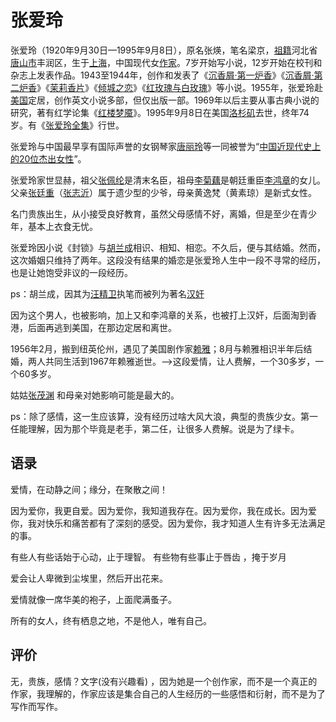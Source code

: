 # 张爱玲

张爱玲（1920年9月30日—1995年9月8日），原名张煐，笔名梁京，[祖籍](https://baike.baidu.com/item/祖籍/9799292?fromModule=lemma_inlink)河北省[唐山市](https://baike.baidu.com/item/唐山市/8404217?fromModule=lemma_inlink)丰润区，生于[上海](https://baike.baidu.com/item/上海/114606?fromModule=lemma_inlink)，中国现代女[作家](https://baike.baidu.com/item/作家/1027545?fromModule=lemma_inlink)。7岁开始写小说，12岁开始在校刊和杂志上发表作品。1943至1944年，创作和发表了《[沉香屑·第一炉香](https://baike.baidu.com/item/沉香屑·第一炉香/22735917?fromModule=lemma_inlink)》《[沉香屑·第二炉香](https://baike.baidu.com/item/沉香屑·第二炉香/7712207?fromModule=lemma_inlink)》《[茉莉香片](https://baike.baidu.com/item/茉莉香片/14439320?fromModule=lemma_inlink)》《[倾城之恋](https://baike.baidu.com/item/倾城之恋/78?fromModule=lemma_inlink)》《[红玫瑰与白玫瑰](https://baike.baidu.com/item/红玫瑰与白玫瑰/953?fromModule=lemma_inlink)》等小说。1955年，张爱玲赴[美国](https://baike.baidu.com/item/美国/125486?fromModule=lemma_inlink)定居，创作英文小说多部，但仅出版一部。1969年以后主要从事古典小说的研究，著有红学论集《[红楼梦魇](https://baike.baidu.com/item/红楼梦魇/5675403?fromModule=lemma_inlink)》。1995年9月8日在美国[洛杉矶](https://baike.baidu.com/item/洛杉矶/214107?fromModule=lemma_inlink)去世，终年74岁。有《[张爱玲全集](https://baike.baidu.com/item/张爱玲全集/7252748?fromModule=lemma_inlink)》行世。

张爱玲与中国最早享有国际声誉的女钢琴家[唐丽玲](https://baike.baidu.com/item/唐丽玲/23579927?fromModule=lemma_inlink)等一同被誉为“[中国近现代史上的20位杰出女性](https://baike.baidu.com/item/中国近现代史上的20位杰出女性/24565470?fromModule=lemma_inlink)”。



张爱玲家世显赫，祖父[张佩纶](https://baike.baidu.com/item/张佩纶/3387?fromModule=lemma_inlink)是清末名臣，祖母[李菊藕](https://baike.baidu.com/item/李菊藕/1720970?fromModule=lemma_inlink)是朝廷重臣[李鸿章](https://baike.baidu.com/item/李鸿章/28575?fromModule=lemma_inlink)的女儿。父亲[张廷重](https://baike.baidu.com/item/张廷重/4538234?fromModule=lemma_inlink)（[张志沂](https://baike.baidu.com/item/张志沂/6796282?fromModule=lemma_inlink)）属于遗少型的少爷，母亲黄逸梵（黄素琼）是新式女性。

名门贵族出生，从小接受良好教育，虽然父母感情不好，离婚，但是至少在青少年，基本上衣食无忧。

张爱玲因小说《封锁》与[胡兰成](https://baike.baidu.com/item/胡兰成/637939?fromModule=lemma_inlink)相识、相知、相恋。不久后，便与其结婚。然而，这次婚姻只维持了两年。这段没有结果的婚恋是张爱玲人生中一段不寻常的经历，也是让她饱受非议的一段经历。

ps：胡兰成，因其为[汪精卫](https://baike.baidu.com/item/汪精卫/739510?fromModule=lemma_inlink)执笔而被列为著名[汉奸](https://baike.baidu.com/item/汉奸/362899?fromModule=lemma_inlink)

因为这个男人，也被影响，加上又和李鸿章的关系，也被打上汉奸，后面淘到香港，后面再逃到美国，在那边定居和离世。

1956年2月，搬到纽英伦州，遇见了美国剧作家[赖雅](https://baike.baidu.com/item/赖雅/6341868?fromModule=lemma_inlink)；8月与赖雅相识半年后结婚，两人共同生活到1967年赖雅逝世。-->这段爱情，让人费解，一个30多岁，一个60多岁。

姑姑[张茂渊](https://baike.baidu.com/item/张茂渊/1065474?fromModule=lemma_inlink) 和母亲对她影响可能是最大的。

ps：除了感情，这一生应该算，没有经历过啥大风大浪，典型的贵族少女。第一任能理解，因为那个毕竟是老手，第二任，让很多人费解。说是为了绿卡。

## 语录

爱情，在动静之间；缘分，在聚散之间！

因为爱你，我更自爱。因为爱你，我知道我存在。因为爱你，我在成长。因为爱你，我对快乐和痛苦都有了深刻的感受。因为爱你，我才知道人生有许多无法满足的事。

有些人有些话始于心动，止于理智。 有些物有些事止于唇齿 ，掩于岁月

爱会让人卑微到尘埃里，然后开出花来。

爱情就像一席华美的袍子，上面爬满蚤子。

所有的女人，终有栖息之地，不是他人，唯有自己。

## 评价

无，贵族，感情？文字(没有兴趣看) ，因为她是一个创作家，而不是一个真正的作家，我理解的，作家应该是集合自己的人生经历的一些感悟和衍射，而不是为了写作而写作。